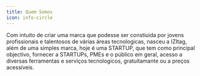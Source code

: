 ```yaml
---
title: Quem Somos
icon: info-circle
---
```

Com intuito de criar uma marca que podesse ser constiuida por jovens profissionais e talentosos de várias áreas tecnologicas, nasceu a IZItag, além de uma simples marca, hoje é uma STARTUP, que tem como principal objectivo, fornecer a STARTUPs, PMEs e o público em geral, acesso a diversas ferramentas e serviços tecnologicos, gratuitamante ou a preços acessíveis.
